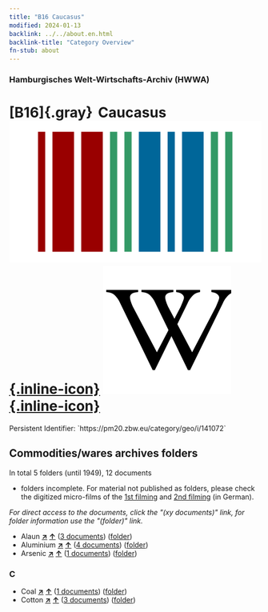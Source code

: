 ```yaml
---
title: "B16 Caucasus"
modified: 2024-01-13
backlink: ../../about.en.html
backlink-title: "Category Overview"
fn-stub: about
---
```


### Hamburgisches Welt-Wirtschafts-Archiv (HWWA)

# [B16]{.gray}&#8201; Caucasus &#160; [![Wikidata](/images/Wikidata-logo.svg "Wikidata"){.inline-icon}](http://www.wikidata.org/entity/Q18869) [![Wikipedia](/images/Wikipedia-W.svg "Wikipedia"){.inline-icon}](https://en.wikipedia.org/wiki/Caucasus)

<div class="hint">Persistent Identifier: `https://pm20.zbw.eu/category/geo/i/141072`</div>







## Commodities/wares archives folders











In total 5 folders (until 1949), 12 documents
- folders incomplete.  For material not published as folders, please check the
digitized micro-films of the [1st filming](/film/h1_wa.de.html) and [2nd
filming](/film/h2_wa.de.html) (in German).

_For direct access to the documents, click the "(xy documents)" link, for folder information use the "(folder)" link._


- Alaun [**&nearr;**](../../../ware/i/141956/about.en.html "Alaun (xXX all over the world)") [**&uarr;**](../../../ware/about.en.html#PID13-Pm02 "Ware category system") (<a href="https://pm20.zbw.eu/iiifview/folder/wa/141956,141072" title="about: Alaun : Caucasus" target="_blank">3 documents</a>) ([folder](../../../../folder/wa/1419xx/141956/1410xx/141072/about.en.html))
- Aluminium [**&nearr;**](../../../ware/i/141969/about.en.html "Aluminium (xXX all over the world)") [**&uarr;**](../../../ware/about.en.html#PID07.01-Lm01 "Ware category system") (<a href="https://pm20.zbw.eu/iiifview/folder/wa/141969,141072" title="about: Aluminium : Caucasus" target="_blank">4 documents</a>) ([folder](../../../../folder/wa/1419xx/141969/1410xx/141072/about.en.html))
- Arsenic [**&nearr;**](../../../ware/i/142006/about.en.html "Arsenic (xXX all over the world)") [**&uarr;**](../../../ware/about.en.html#PID07.01-Hm02 "Ware category system") (<a href="https://pm20.zbw.eu/iiifview/folder/wa/142006,141072" title="about: Arsenic : Caucasus" target="_blank">1 documents</a>) ([folder](../../../../folder/wa/1420xx/142006/1410xx/141072/about.en.html))

### C

- Coal [**&nearr;**](../../../ware/i/143120/about.en.html "Coal (xXX all over the world)") [**&uarr;**](../../../ware/about.en.html#PRB02.01 "Ware category system") (<a href="https://pm20.zbw.eu/iiifview/folder/wa/143120,141072" title="about: Coal : Caucasus" target="_blank">1 documents</a>) ([folder](../../../../folder/wa/1431xx/143120/1410xx/141072/about.en.html))
- Cotton [**&nearr;**](../../../ware/i/142089/about.en.html "Cotton (xXX all over the world)") [**&uarr;**](../../../ware/about.en.html#PLW04-Bw "Ware category system") (<a href="https://pm20.zbw.eu/iiifview/folder/wa/142089,141072" title="about: Cotton : Caucasus" target="_blank">3 documents</a>) ([folder](../../../../folder/wa/1420xx/142089/1410xx/141072/about.en.html))




